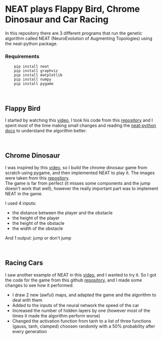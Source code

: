 # NEAT plays Flappy Bird, Chrome Dinosaur and Car Racing

In this repository there are 3 different programs that run the genetic algorithm called NEAT (NeuroEvolution of Augmenting Topologies) using the neat-python package.

### Requirements
```
    pip install neat
    pip install graphviz
    pip install matplotlib
    pip install numpy
    pip install pygame
```

&nbsp;

## Flappy Bird
I started by watching this [video](https://www.youtube.com/watch?v=OGHA-elMrxI), I took his code from this [repository](https://github.com/techwithtim/NEAT-Flappy-Bird) and I spent most of the time making small changes and reading the [neat-python docs](https://neat-python.readthedocs.io/en/latest/) to understand the algorithm better.

&nbsp;

## Chrome Dinosaur
I was inspired by this [video](https://www.youtube.com/watch?v=sB_IGstiWlc&t=220s), so I build the chrome dinosaur game from scratch using pygame, and then implemented NEAT to play it.
The images were taken from this [repository](https://github.com/Code-Bullet/Google-Chrome-Dino-Game-AI).      
The game is far from perfect (it misses some components and the jump doesn't work that well), however the really important part was to implement NEAT in the game.

I used 4 inputs: 
- the distance between the player and the obstacle
- the height of the player
- the height of the obstacle
- the width of the obstacle

And 1 output: jump or don't jump

&nbsp;

## Racing Cars
I saw another example of NEAT in this [video](https://www.youtube.com/watch?v=2o-jMhXmmxA&t=11s), and I wanted to try it. So I got the code for the game from this github [repository](https://github.com/monokim/framework_tutorial/tree/master/neat), and I made some changes to see how it performed:
-   I draw 2 new (awful) maps, and adapted the game and the algorithm to deal with them
-   Added to the inputs of the neural network the speed of the car
-   Increased the number of hidden layers by one (however most of the times it made the algorithm perform worse)
-   Changed the activation function from tanh to a list of three functions (gauss, tanh, clamped) choosen randomly with a 50% probability after every generation
